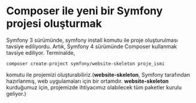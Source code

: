 # Composer ile yeni bir Symfony projesi oluşturmak

Symfony 3 sürümünde, symfony install komutu ile proje oluşturulması tavsiye ediliyordu. Artık, Symfony 4 sürümünde Composer kullanmak tavsiye ediliyor. 
Terminalde,
``` 
composer create-project symfony/website-skeleton proje_ismi
``` 
komutu ile projemizi oluşturabiliriz.(**website-skeleton**, Symfony tarafından hazırlanmış, web uygulamaları için bir ortamdır. **website-skeleton** kurduğumuz için, projemizde ihtiyacımız olabilecek tüm paketler kurulu geliyor.)